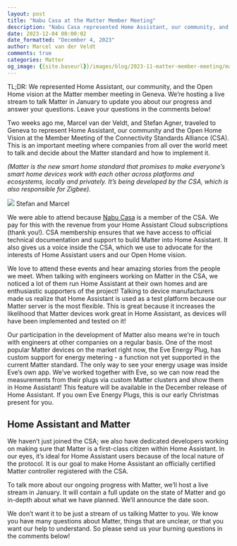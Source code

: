 ```yaml
---
layout: post
title: "Nabu Casa at the Matter Member Meeting"
description: "Nabu Casa represented Home Assistant, our community, and the Open Home vision at the Matter Member Meeting in Geneva. And we’ll have a dedicated live stream about Matter in January!"
date: 2023-12-04 00:00:02
date_formatted: "December 4, 2023"
author: Marcel van der Veldt
comments: true
categories: Matter
og_image: {{site.baseurl}}/images/blog/2023-11-matter-member-meeting/matter-image.jpg
---
```


TL;DR: We represented Home Assistant, our community, and the Open Home vision at the Matter member meeting in Geneva. We’re hosting a live stream to talk Matter in January to update you about our progress and answer your questions. Leave your questions in the comments below!

Two weeks ago me, Marcel van der Veldt, and Stefan Agner, traveled to Geneva to represent Home Assistant, our community and the Open Home Vision at the Member Meeting of the Connectivity Standards Alliance (CSA). This is an important meeting where companies from all over the world meet to talk and decide about the Matter standard and how to implement it.

_(Matter is the new smart home standard that promises to make everyone’s smart home devices work with each other across platforms and ecosystems, locally and privately. It’s being developed by the CSA, which is also responsible for Zigbee)._

<p class='img'>
<img src="{{site.baseurl}}/images/blog/2023-11-matter-member-meeting/matter-image.jpg">
Stefan and Marcel
</p>

We were able to attend because [Nabu Casa](https://www.nabucasa.com) is a member of the CSA. We pay for this with the revenue from your Home Assistant Cloud subscriptions (thank you!). CSA membership ensures that we have access to official technical documentation and support to build Matter into Home Assistant. It also gives us a voice inside the CSA, which we use to advocate for the interests of Home Assistant users and our Open Home vision.

<!--more-->
We love to attend these events and hear amazing stories from the people we meet. When talking with engineers working on Matter in the CSA, we noticed a lot of them run Home Assistant at their own homes and are enthusiastic supporters of the project! Talking to device manufacturers made us realize that Home Assistant is used as a test platform because our Matter server is the most flexible. This is great because it increases the likelihood that Matter devices work great in Home Assistant, as devices will have been implemented and tested on it!

Our participation in the development of Matter also means we’re in touch with engineers at other companies on a regular basis. One of the most popular Matter devices on the market right now, the Eve Energy Plug, has custom support for energy metering - a function not yet supported in the current Matter standard. The only way to see your energy usage was inside Eve’s own app. We’ve worked together with Eve, so we can now read the measurements from their plugs via custom Matter clusters and show them in Home Assistant! This feature will be available in the December release of Home Assistant. If you own Eve Energy Plugs, this is our early Christmas present for you.

## Home Assistant and Matter

We haven’t just joined the CSA; we also have dedicated developers working on making sure that Matter is a first-class citizen within Home Assistant. In our eyes, it’s ideal for Home Assistant users because of the local nature of the protocol. It is our goal to make Home Assistant an officially certified Matter controller registered with the CSA.

To talk more about our ongoing progress with Matter, we’ll host a live stream in January. It will contain a full update on the state of Matter and go in-depth about what we have planned. We’ll announce the date soon.

We don’t want it to be just a stream of us talking Matter to you. We know you have many questions about Matter, things that are unclear, or that you want our help to understand. So please send us your burning questions in the comments below!
